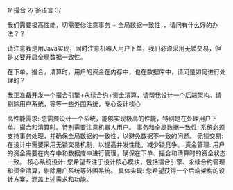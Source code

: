 1/ 撮合
2/ 多语言
3/ 


我们需要极高性能，切需要你注意事务 + 全局数据一致性，，请问有什么好的办法？？


请注意我是用Java实现，同时注意机器人用户下单，我们必须采用无锁交易，但是又要开启全局数据一致性。

在下单，撮合，清算时，用户的资金在内存中，也在数据库中，请问是如何进行处理的？

我正准备开发一个撮合引擎+永续合约+资金清算，请帮我设计一个后端架构。请剔除用户系统，等等一些外围系统，专心设计核心



高性能需求:
您需要设计一个系统，能够实现极高的性能，特别是在处理用户下单、撮合和清算时。特别需要注意机器人用户。
事务和全局数据一致性:
系统必须支持事务处理，并确保全局数据的一致性，以避免数据不一致的问题。
无锁交易:
在设计中需要采用无锁交易机制，以提高并发性能，减少锁竞争。
资金管理:
用户的资金需要在内存中和数据库中进行管理，确保在下单、撮合和清算时的资金状态一致。
核心系统设计:
您希望专注于设计核心模块，包括撮合引擎、永续合约管理和资金清算，剔除用户系统等外围系统。
具体实现:
您希望获得一个后端架构的设计方案，涵盖上述需求和功能。


